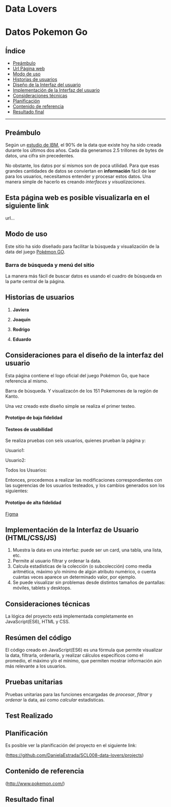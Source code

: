 # Data Lovers

# Datos Pokemon Go

## Índice

* [Preámbulo](#preámbulo)
* [Url Página web](#link)
* [Modo de uso](#modo-de-uso)
* [Historias de usuarios](#historias-de-usuarios)
* [Diseño de la Interfaz del usuario](#Consideraciones-para-el-diseño-de-la-interfaz-del-usuario)
* [Implementación de la Interfaz del usuario](#Implementación-de-la-Interfaz-del-usuario)
* [Consideraciones técnicas](#consideraciones-técnicas)
* [Planificación](#planificación)
* [Contenido de referencia](#contenido-de-referencia)
* [Resultado final](#resultado-final)

***

## Preámbulo

Según un [estudio de IBM](https://www-01.ibm.com/common/ssi/cgi-bin/ssialias?htmlfid=WRL12345USEN),
el 90% de la data que existe hoy ha sido creada durante los últimos dos años.
Cada día generamos 2.5 trillones de bytes de datos, una cifra sin precedentes.

No obstante, los datos por sí mismos son de poca utilidad. Para que esas
grandes cantidades de datos se conviertan en **información** fácil de leer para
los usuarios, necesitamos entender y procesar estos datos. Una manera simple de
hacerlo es creando _interfaces_ y _visualizaciones_.

## Esta página web es posible visualizarla en el siguiente link
url...

## Modo de uso
Este sitio ha sido diseñado para facilitar la búsqueda y visualización de la data del juego [Pokémon GO](pokemongolive.com).

### Barra de búsqueda y menú del sitio

 La manera más fácil de buscar datos es usando el cuadro de búsqueda en la parte central de la página.

## Historias de usuarios

1. **Javiera** 
  
2. **Joaquín**   
  
3. **Rodrigo** 
  
4. **Eduardo** 

## Consideraciones para el diseño de la interfaz del usuario

Esta página contiene el logo oficial del juego Pokémon Go, que hace referencia al mismo.

Barra de búsqueda. Y visualizacón de los 151 Pokemones de la región de Kanto.

Una vez creado este diseño simple se realiza el primer testeo.


#### Prototipo de baja fidelidad


#### Testeos de usabilidad

Se realiza pruebas con seis usuarios, quienes prueban la página y:

Usuario1: 

Usuario2: 

Todos los Usuarios: 

Entonces, procedemos a realizar las modificaciones correspondientes con las sugerencias de los usuarios testeados, y los cambios generados son los siguientes:

#### Prototipo de alta fidelidad

[Figma](https://www.figma.com/proto/TRXMLNAnAjV03KKYUbFxaNol/Prototipo?node-id=1%3A4&viewport=427%2C322%2C0.5&scaling=scale-down)

## Implementación de la Interfaz de Usuario (HTML/CSS/JS)

1. Muestra la data en una interfaz: puede ser un card, una tabla, una lista, etc.
2. Permite al usuario filtrar y ordenar la data.
3. Calcula estadísticas de la colección (o subcolección) como media aritmética,
   máximo y/o mínimo de algún atributo numérico, o cuenta cuántas veces aparece
   un determinado valor, por ejemplo.
4. Se puede visualizar sin problemas desde distintos tamaños de pantallas: móviles,
   tablets y desktops.

## Consideraciones técnicas

La lógica del proyecto está implementada completamente en JavaScript(ES6), HTML y CSS.   


## Resúmen del código

El código creado en JavaScript(ES6) es una fórmula que permite visualizar la data, filtrarla, ordenarla, y realizar cálculos específicos como el promedio, el máximo y/o el mínimo, que permiten mostrar información aún más relevante a los usuarios.


## Pruebas unitarias

Pruebas unitarias para las funciones encargadas de _procesar_, _filtrar_ y _ordenar_ la data, así como _calcular_ estadísticas.

## Test Realizado


## Planificación

Es posible ver la planificación del proyecto en el siguiente link:

(https://github.com/DanielaEstrada/SCL008-data-lovers/projects)

## Contenido de referencia

(http://www.pokemon.com/)

## Resultado final

